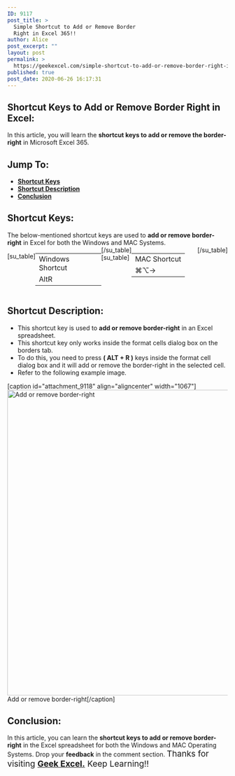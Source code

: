 ```yaml
---
ID: 9117
post_title: >
  Simple Shortcut to Add or Remove Border
  Right in Excel 365!!
author: Alice
post_excerpt: ""
layout: post
permalink: >
  https://geekexcel.com/simple-shortcut-to-add-or-remove-border-right-in-excel-365/
published: true
post_date: 2020-06-26 16:17:31
---
```

<h2>Shortcut Keys to Add or Remove Border Right in Excel:</h2>
In this article, you will learn the <strong>shortcut keys to add or remove the border-right</strong> in Microsoft Excel 365.
<h2>Jump To:</h2>
<ul>
 	<li><strong><a href="#1">Shortcut Keys</a></strong></li>
 	<li><strong><a href="#2">Shortcut Description</a></strong></li>
 	<li><strong><a href="#3">Conclusion</a></strong></li>
</ul>
<h2 id="1">Shortcut Keys:</h2>
The below-mentioned shortcut keys are used to <strong>add or remove border-right</strong> in Excel for both the Windows and MAC Systems.
<div style="display: flex;">

[su_table]
<table>
<tbody>
<tr>
<td>Windows Shortcut</td>
</tr>
<tr>
<td style="display: flex;"><span class="key-flex"><span class="win-key"><span class="custom-span-key">Alt</span></span></span><span class="key-flex"><span class="win-key"><span class="custom-span-key">R</span></span></span></td>
</tr>
</tbody>
</table>
[/su_table]
[su_table]
<table style="float: right;">
<tbody>
<tr>
<td>MAC Shortcut</td>
</tr>
<tr>
<td style="display: flex;"><span class="key-flex"><span class="mac-key"><span class="custom-span-key">⌘</span></span></span><span class="key-flex"><span class="mac-key"><span class="custom-span-key">⌥</span></span></span><span class="key-flex"><span class="mac-key"><span class="custom-span-key">→</span></span></span></td>
</tr>
</tbody>
</table>
[/su_table]

</div>
<h2 id="2">Shortcut Description:</h2>
<ul>
 	<li>This shortcut key is used to <strong>add or remove border-right</strong> in an Excel spreadsheet.</li>
 	<li>This shortcut key only works inside the format cells dialog box on the borders tab.</li>
 	<li>To do this, you need to press <strong>( ALT + R )</strong> keys inside the format cell dialog box and it will add or remove the border-right in the selected cell.</li>
 	<li>Refer to the following example image.</li>
</ul>
[caption id="attachment_9118" align="aligncenter" width="1067"]<img class="size-full wp-image-9118" src="https://geekexcel.com/wp-content/uploads/2020/06/ezgif.com-optimize-57.gif" alt="Add or remove border-right" width="1067" height="698" /> Add or remove border-right[/caption]
<h2 id="3">Conclusion:</h2>
In this article, you can learn the <strong>shortcut keys to add or remove border-right</strong> in the Excel spreadsheet for both the Windows and MAC Operating Systems. Drop your <strong>feedback</strong> in the comment section. <span style="font-size: 19px;">Thanks for visiting <strong><a href="https://geekexcel.com/">Geek Excel.</a></strong> Keep Learning!!</span>